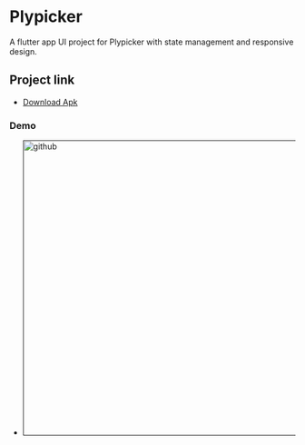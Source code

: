 # Plypicker

A flutter app UI project for Plypicker with state management and responsive design.

## Project link
- [Download Apk](https://github.com/Oneya4/Plypicker/raw/main/assets/app-release.apk)

### Demo
- [<img src='Screenshot_20220201-013627[1].jpg' alt='github' height='520'>]()

